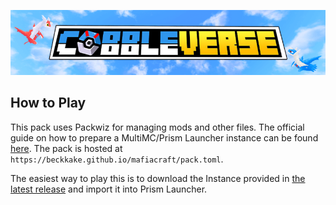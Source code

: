 [<img src="header.png">](https://www.curseforge.com/minecraft/modpacks/cobbleverse-cobblemon)</p>

## How to Play
This pack uses Packwiz for managing mods and other files. The official guide on how to prepare a MultiMC/Prism Launcher instance can be found [here](https://packwiz.infra.link/tutorials/installing/packwiz-installer/). The pack is hosted at ``https://beckkake.github.io/mafiacraft/pack.toml``.

The easiest way to play this is to download the Instance provided in [the latest release](https://github.com/beckkake/mafiacraft/releases/tag/packwiz-instance) and import it into Prism Launcher.
